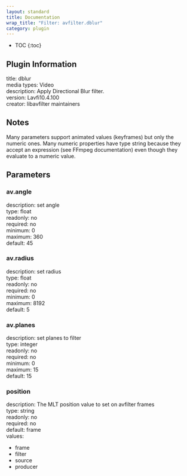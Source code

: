 ```yaml
---
layout: standard
title: Documentation
wrap_title: "Filter: avfilter.dblur"
category: plugin
---
```

* TOC
{:toc}

## Plugin Information

title: dblur  
media types:
Video  
description: Apply Directional Blur filter.  
version: Lavfi10.4.100  
creator: libavfilter maintainers  

## Notes

Many parameters support animated values (keyframes) but only the numeric ones. Many numeric properties have type string because they accept an expression (see FFmpeg documentation) even though they evaluate to a numeric value.

## Parameters

### av.angle

  
description:
set angle  
type: float  
readonly: no  
required: no  
minimum: 0  
maximum: 360  
default: 45  

### av.radius

  
description:
set radius  
type: float  
readonly: no  
required: no  
minimum: 0  
maximum: 8192  
default: 5  

### av.planes

  
description:
set planes to filter  
type: integer  
readonly: no  
required: no  
minimum: 0  
maximum: 15  
default: 15  

### position

  
description:
The MLT position value to set on avfilter frames  
type: string  
readonly: no  
required: no  
default: frame  
values:  

* frame
* filter
* source
* producer

